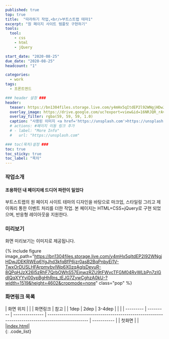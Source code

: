 ```yaml
---
published: true
top: true
title:  "따라하기 작업,<br/>부트스트랩 테마1"
excerpt: "원 페이지 사이트 템플릿 구현하기"
tools:
  tool:
    - css
    - html
    - jQuery

start_date: "2020-08-25"
due_date: "2020-08-25"
headcount: "1"

categories:
  - work
tags:
  - 프론트엔드

### header 설정 ###
header:
  teaser: https://bn1304files.storage.live.com/y4mHx5qItdEP2l92WNgjHDwJDEKRWEq6YgJhd3kfqBfP6jzr0asB2BqPnbyEi1V-TwxOrDUSLHFArpmvbvlWp6X0zqAglsDeyuR-8QPqHJzX26I5zRhF7QrbOWhS57EjnwzRZU9tFWvcTFGM04RvWLbPn7zIGdIQqXYYyj00ypBgHhRns_tEJG7ZywCghzA0kU-?width=1519&height=4602&cropmode=none
  overlay_image: https://drive.google.com/uc?export=view&id=16NRJQR_rAvoDTBv4y5yW_akf2YoqgFnj
  overlay_filter: rgba(59, 59, 59, 1.0)
  caption: "사용된 이미지 <a href='https://unsplash.com'>https://unsplash.com</a>, 원본링크 <a href='https://preview.colorlib.com/#stated'>https://preview.colorlib.com/#stated</a>"
  # actions: #페이지 이동 링크 추가
  # - label: "More Info"
  #   url: "https://unsplash.com"

### toc(목차)설정 ###
toc: true
toc_sticky: true
toc_label: "목차"
---
```


### 작업소개
<h4>조용하던 내 페이지에 드디어 파란이 일었다</h4>
부트스트랩의 원 페이지 사이트 테마의 디자인을 바탕으로 마크업, 스타일링 그리고 제이쿼리 통한 이벤트 처리를 더한 작업.
본 페이지는 HTML+CSS+jQuery로 구현 되었으며, 반응형 레이아웃을 지원한다.


### 미리보기
화면 미리보기는 이미지로 제공됩니다. 

{% include figure image_path="https://bn1304files.storage.live.com/y4mHx5qItdEP2l92WNgjHDwJDEKRWEq6YgJhd3kfqBfP6jzr0asB2BqPnbyEi1V-TwxOrDUSLHFArpmvbvlWp6X0zqAglsDeyuR-8QPqHJzX26I5zRhF7QrbOWhS57EjnwzRZU9tFWvcTFGM04RvWLbPn7zIGdIQqXYYyj00ypBgHhRns_tEJG7ZywCghzA0kU-?width=1519&height=4602&cropmode=none" class="pop" %}

### 화면링크 목록

|  화면 위치 |           |                |                                             화면링크                                               |    참고     |
|   1dep    |   2dep    |     3-4dep      |                                                                                                    |             |
| --------- | --------- | --------------- | -------------------------------------------------------------------------------------------------- | ----------- |
|   첫화면  |           |                 |<a href="https://drv.tw/~hi.heera@hotmail.com/od/Web/template1/index.html">index.html</a>|  
{: .code_list}


